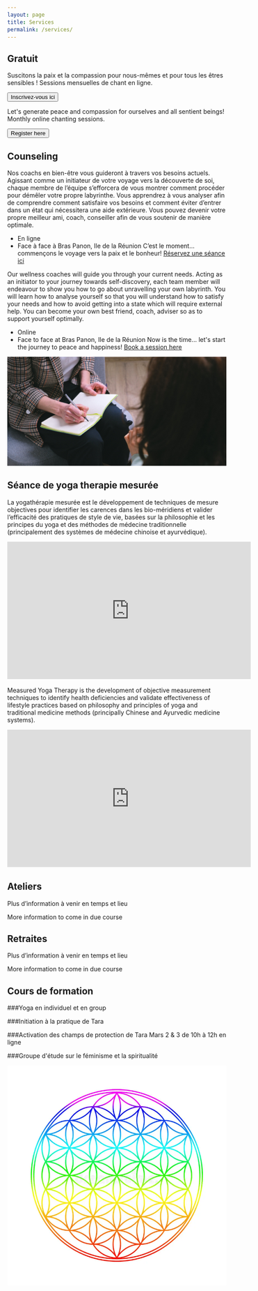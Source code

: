 ```yaml
---
layout: page
title: Services
permalink: /services/
---
```

## Gratuit
Suscitons la paix et la compassion pour nous-mêmes et pour tous les êtres sensibles !
 Sessions mensuelles de chant en ligne.

<a href="https://forms.gle/pJyoW73HaE4CTX3x5">
<button style="backgound-color:green">Inscrivez-vous ici</button>
</a>
 

 Let's generate peace and compassion for ourselves and all sentient beings!
 Monthly online chanting sessions.

<a href="https://forms.gle/pJyoW73HaE4CTX3x5">
<button style="backgound-color:green">Register here</button>
</a>


## Counseling 
 Nos coachs en bien-être vous guideront à travers vos besoins actuels. Agissant comme un initiateur de votre voyage vers la découverte de soi, chaque membre de l’équipe s’efforcera de vous montrer comment procéder pour démêler votre propre labyrinthe. Vous apprendrez à vous analyser afin de comprendre comment satisfaire vos besoins et comment éviter d’entrer dans un état qui nécessitera une aide extérieure. Vous pouvez devenir votre propre meilleur ami, coach, conseiller afin de vous soutenir de manière optimale.
  + En ligne
  + Face à face à Bras Panon, Ile de la Réunion
 C’est le moment... commençons le voyage vers la paix et le bonheur! 
[Réservez une séance ici]()

 Our wellness coaches will guide you through your current needs. Acting as an initiator to your journey towards self-discovery, each team member will endeavour to show you how to go about unravelling your own labyrinth. You will learn how to analyse yourself so that you will understand how to satisfy your needs and how to avoid getting into a state which will require external help. You can become your own best friend, coach, adviser so as to support yourself optimally.
  + Online
  + Face to face at Bras Panon, Ile de la Réunion
 Now is the time... let's start the journey to peace and happiness! 
 [Book a session here]()

![A counselling session](/assets/images/counseling2.jpg "A counselling session")


## Séance de yoga therapie mesurée 

 La yogathérapie mesurée est le développement de techniques de mesure objectives pour identifier les carences dans les bio-méridiens et valider l’efficacité des pratiques de style de vie, basées sur la philosophie et les principes du yoga et des méthodes de médecine traditionnelle (principalement des systèmes de médecine chinoise et ayurvédique).


 <iframe width="560" height="315" src="https://www.youtube.com/embed/O-ji9gRpC1A?si=MBzyRzFfF8LyY0aZ" title="YouTube video player" frameborder="0" allow="accelerometer; autoplay; clipboard-write; encrypted-media; gyroscope; picture-in-picture; web-share" allowfullscreen></iframe>


 Measured Yoga Therapy is the development of objective measurement techniques to
identify health deficiencies and validate effectiveness of lifestyle practices
based on philosophy and principles of yoga and traditional medicine methods (principally
Chinese and Ayurvedic medicine systems).

<iframe width="560" height="315" src="https://www.youtube.com/embed/RxHLv1_90fM?si=1sythm-UN-GjNtHE" title="YouTube video player" frameborder="0" allow="accelerometer; autoplay; clipboard-write; encrypted-media; gyroscope; picture-in-picture; web-share" allowfullscreen></iframe>


## Ateliers
Plus d’information à venir en temps et lieu

More information to come in due course


## Retraites
Plus d’information à venir en temps et lieu

More information to come in due course


## Cours de formation

###Yoga en individuel et en group

###Initiation à la pratique de Tara

###Activation des champs de protection de Tara
Mars 2 & 3 de 10h à 12h en ligne

###Groupe d'étude sur le féminisme et la spiritualité






![Flower of life](/assets/images/flower-life-colorful-illustration-white-background-1.png "Flower of life")

